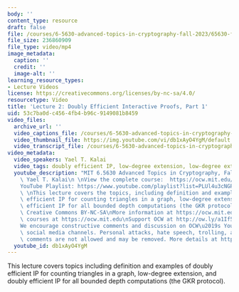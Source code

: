 ```yaml
---
body: ''
content_type: resource
draft: false
file: /courses/6-5630-advanced-topics-in-cryptography-fall-2023/65630-f23-lecture-2-part-1_360p_16_9.mp4
file_size: 236860909
file_type: video/mp4
image_metadata:
  caption: ''
  credit: ''
  image-alt: ''
learning_resource_types:
- Lecture Videos
license: https://creativecommons.org/licenses/by-nc-sa/4.0/
resourcetype: Video
title: 'Lecture 2: Doubly Efficient Interactive Proofs, Part 1'
uid: 53c7ba0d-c456-4fb4-b96c-9149081b8459
video_files:
  archive_url: ''
  video_captions_file: /courses/6-5630-advanced-topics-in-cryptography-fall-2023/1sI5XbOWUfLr-1_QbcWRfyyiHud-iEL0U_transcript.webvtt
  video_thumbnail_file: https://img.youtube.com/vi/db1xAyO4YgM/default.jpg
  video_transcript_file: /courses/6-5630-advanced-topics-in-cryptography-fall-2023/1sI5XbOWUfLr-1_QbcWRfyyiHud-iEL0U_transcript.pdf
video_metadata:
  video_speakers: Yael T. Kalai
  video_tags: doubly efficient IP, low-degree extension, low-degree extension, 6-5630-advanced-topics-in-cryptography-fall-2023
  youtube_description: "MIT 6.5630 Advanced Topics in Cryptography, Fall 2023\nInstructor:\
    \ Yael T. Kalai\n \nView the complete course:  https://ocw.mit.edu/courses/6-5630-advanced-topics-in-cryptography-fall-2023/\n\
    YouTube Playlist: https://www.youtube.com/playlist?list=PLUl4u3cNGP61EZllk7zwgvPbI4kbnKhWz\n\
    \ \nThis lecture covers the topics, including definition and examples of doubly\
    \ efficient IP for counting triangles in a graph, low-degree extension, and doubly\
    \ efficient IP for all bounded depth computations (the GKR protocol).\n \nLicense:\
    \ Creative Commons BY-NC-SA\nMore information at https://ocw.mit.edu/terms\nMore\
    \ courses at https://ocw.mit.edu\nSupport OCW at http://ow.ly/a1If50zVRlQ\n \n\
    We encourage constructive comments and discussion on OCW\u2019s YouTube and other\
    \ social media channels. Personal attacks, hate speech, trolling, and inappropriate\
    \ comments are not allowed and may be removed. More details at https://ocw.mit.edu/comments."
  youtube_id: db1xAyO4YgM
---
```

This lecture covers topics including definition and examples of doubly efficient IP for counting triangles in a graph, low-degree extension, and doubly efficient IP for all bounded depth computations (the GKR protocol).
